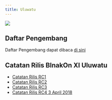 ```yaml
---
title: Uluwatu
---
```


![](https://raw.githubusercontent.com/winardiaris/blankon-uluwatu-kesenian/master/gnome-control-center/winardiaris/BlankonLogoBlank.png)

## Daftar Pengembang

Daftar Pengembang dapat dibaca [di sini](https://github.com/BlankOn/Uluwatu/blob/master/TEAM.md)

## Catatan Rilis BlnakOn XI Uluwatu
  * [Catatan Rilis RC1](/ProdukBlankOn/11/CatatanRilisRC1.md)
  * [Catatan Rilis RC2](/ProdukBlankOn/11/CatatanRilisRC2.md)
  * [Catatan Rilis RC3](/ProdukBlankOn/11/CatatanRilisRC3.md)
  * [Catatan Rilis RC4 3 April 2018](/ProdukBlankOn/11/CatatanRilisRC4.md)
